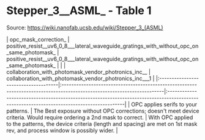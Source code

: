 # Stepper_3__ASML_ - Table 1

Source: https://wiki.nanofab.ucsb.edu/wiki/Stepper_3_(ASML)

| opc_mask_correction_                 | positive_resist__uv6_0_8___lateral_waveguide_gratings_with_without_opc_on_same_photomask_                              | positive_resist__uv6_0_8___lateral_waveguide_gratings_with_without_opc_on_same_photomask_                                                 |
|                                      | collaboration_with_photomask_vendor_photronics_inc__                                                                   | collaboration_with_photomask_vendor_photronics_inc___1                                                                                    |
|:-------------------------------------|:-----------------------------------------------------------------------------------------------------------------------|:------------------------------------------------------------------------------------------------------------------------------------------|
| OPC applies serifs to your patterns. | The Best exposure without OPC corrections; doesn't meet device criteria. Would require ordering a 2nd mask to correct. | With OPC applied to the patterns, the device criteria (length and spacing) are met on 1st mask rev, and process window is possibly wider. |